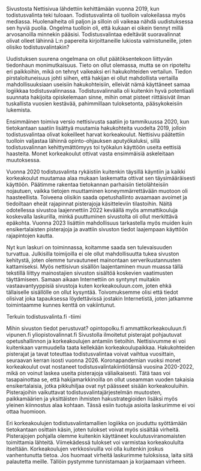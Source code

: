 Sivustosta 
Nettisivua lähdettiin kehittämään vuonna 2019, kun todistusvalinta teki tuloaan. Todistusvalinta oli tuolloin valokeilassa myös mediassa. Huolenaiheita oli paljon ja silloin oli vaikeaa nähdä uudistuksessa sen hyviä puolia. Ongelma tuolloin oli, että kukaan ei oikein tiennyt millä arvosanoilla minnekin pääsisi. Todistusvalintaa edeltävät suoravalinnat olivat olleet lähinnä L:n papereita kirjoittaneille lukiosta valmistuneille, joten olisiko todistusvalintakin?

Uudistuksen suurena ongelmana on ollut päätöksentekoon liittyvän tiedonhaun monimutkaisuus. Tieto on ollut olemassa, mutta se on ripoteltu eri paikkoihin, mikä on tehnyt vaikeaksi eri hakukohteiden vertailun. Tiedon pirstaloituneisuus johti siihen, että hakijan ei ollut mahdollista vertailla mahdollisuuksiaan useisiin hakukohteisiin, elleivät nämä käyttäneet samaa logiikkaa todistusvalinnassa. Todistusvalinnalla oli kuitenkin hyvä potentiaali suunnata hakijoita opiskelemaan sinne, mihin omat pisteet riittäisivät ilman tuskallista vuosien kestävää, pahimmillaan tuloksetonta, pääsykokeisiin lukemista.

Ensimmäinen toimiva versio nettisivusta saatiin jo tammikuussa 2020, kun tietokantaan saatiin lisättyä muutamia hakukohteita vuodelta 2019, jolloin todistusvalintaa olivat kokeilleet harvat korkeakoulut. Nettisivu päätettiin tuolloin valjastaa lähinnä opinto-ohjauksen aputyökaluksi, sillä todistusvalinnan kehittymättömyys toi työkalun käyttöön useita eettisiä haasteita. Monet korkeakoulut ottivat vasta ensimmäisiä askeleitaan muutoksessa.

Vuonna 2020 todistusvalinta rykäistiin kuitenkin täysillä käyntiin ja kaikki korkeakoulut muutamaa alaa mukaan laskematta ottivat sen täysimääräisesti käyttöön. Päätimme rakentaa tietokannan parhaisiin tietolähteisiin nojautuen, vaikka tietojen muuttaminen koneymmärrettävään muotoon oli haasteellista. Toiveena olisikin saada opetushallinto avaamaan avoimet ja tiedoiltaan eheät rajapinnat pisterajoja käsitteleviin tilastoihin. Näitä odotellessa sivustoa laajennettiin 2022 keväällä myös ammattikouluja koskevalla laskurilla, minkä puuttuminen sivustolta oli ollut merkittävä epäkohta. Vuonna 2023 lisättiin mahdollisuus tarkastella myös muiden kuin ensikertalaisten pisterajoja ja avattiin sivuston tiedot laajempaan käyttöön rajapintojen kautta.

Nyt kun laskuri on toiminnassa, koitamme saada sen tulevaisuuden turvattua. Julkisilla toimijoilla ei ole ollut mahdollisuutta tukea sivuston kehitystä, joten olemme turvautuneet mainontaan serverikustannusten kattamiseksi. Myös nettisivun sisällön laajentaminen muun muassa tällä tekstillä liittyy mainostajien sivuston sisältöä koskevien vaatimusten täyttämiseen. Samaan aikaan Internettiin on syntynyt muitakin vastaavantyyppisiä sivustoja kuten korkeakouluun.com, joten ehkä tällaiselle sisällölle on ollut kysyntää. Toivomuksemme olisi että tiedot olisivat joka tapauksessa löydettävissä jostakin Internetistä, joten jatkamme toimintaamme kunnes kenttä on vakiintunut.

Terkuin todistusvalinta.fi -tiimi

Mihin sivuston tiedot perustuvat?
opintopolku.fi
ammattikorkeakouluun.fi
vipunen.fi
yliopistovalinnat.fi
Sivustolla ilmoitetut pisterajat pohjautuvat opetushallinnon ja korkeakoulujen antamiin tietoihin. Nettisivumme ei voi kuitenkaan varmuudella taata kellekään korkeakoulupaikkaa. Hakukohteiden pisterajat ja tavat toteuttaa todistusvalintaa voivat vaihtua vuosittain, seuraavan kerran isosti vuonna 2026. Koronapandemian vuoksi monet korkeakoulut ovat nostaneet todistusvalintakiintiötänsä vuosina 2020-2022, mikä on voinut laskea useita pisterajoja väliaikaisesti. Tätä taas voi tasapainottaa se, että hakijamarkkinoilla on ollut useamman vuoden takaisia ensikertalaisia, jotka pikkuhiljaa ovat nyt päässeet sisään korkeakouluihin. Pisterajoihin vaikuttavat todistusvalintajärjestelmän muutosten, paikkamäärien ja yksittäisten ihmisten hakustrategioiden lisäksi myös yleinen kiinnostus alaa kohtaan. Tässä esiin tuotuja asioita laskurimme ei voi ottaa huomioon.

Eri korkeakoulujen todistusvalintamallien logiikka on jouduttu syöttämään tietokantaan osittain käsin, joten tulokset voivat myös sisältää virheitä. Pisterajojen pohjalla olemme kuitenkin käyttäneet koulutusviranomaisten toimittamia lähteitä. Viimekädessä tulokset voi varmistaa korkeakoululta itseltään. Korkeakoulujen verkkosivuilla voi olla kuitenkin joskus vanhentunutta tietoa. Jos huomaat virheitä laskurimme tuloksissa, laita siitä palautetta meille. Tällöin pystymme tunnistamaan ja korjaamaan virheen.